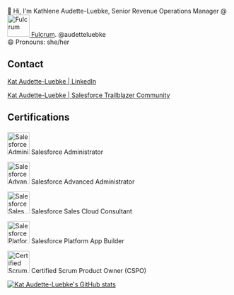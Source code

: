 👋 Hi, I'm Kathlene Audette-Luebke, Senior Revenue Operations Manager @ <a href="https://www.fulcrumapp.com/"><img src="https://github.com/audetteluebke/salesforcedev/blob/main/fulcrum_logo_small.jpeg" alt="Fulcrum" width="50"/> Fulcrum</a>. @audetteluebke<br>
😄 Pronouns: she/her


## Contact
<a href="https://www.linkedin.com/in/audetteluebke/">Kat Audette-Luebke | LinkedIn<p></a>
<a href="https://www.salesforce.com/trailblazer/audetteluebke">Kat Audette-Luebke | Salesforce Trailblazer Community</a>
  
## Certifications<p>
<img src="https://github.com/audetteluebke/salesforcedev/blob/main/2021-03_Badge_SF-Certified_Administrator_500x490px.png" alt="Salesforce Administrator" width="50"/> Salesforce Administrator<p>
<img src="https://github.com/audetteluebke/salesforcedev/blob/main/2021-03_Badge_SF-Certified_Advanced-Administrator_500x490px.png" alt="Salesforce Advanced Administrator" width="50"/> Salesforce Advanced Administrator<p>
<img src="https://github.com/audetteluebke/salesforcedev/blob/main/2021-03_Badge_SF-Certified_Platform-App-Builder_500x490px.png" alt="Salesforce Sales Cloud Consultant" width="50"/> Salesforce Sales Cloud Consultant<p>
<img src="https://github.com/audetteluebke/salesforcedev/blob/main/2021-03_Badge_SF-Certified_Sales-Cloud-Consultant_500x490px.png" alt="Salesforce Platform App Builder" width="50"/> Salesforce Platform App Builder<p>
<img src="https://github.com/audetteluebke/salesforcedev/blob/main/badge-7224.png" alt="Certified Scrum Product Owner (CSPO)" width="50"/> Certified Scrum Product Owner (CSPO)<p>

[![Kat Audette-Luebke's GitHub stats](https://github-readme-stats.vercel.app/api?username=audetteluebke&count_private=true)](https://github.com/anuraghazra/github-readme-stats)

<!---
audetteluebke/audetteluebke is a ✨ special ✨ repository because its `README.md` (this file) appears on your GitHub profile.
You can click the Preview link to take a look at your changes.
--->
